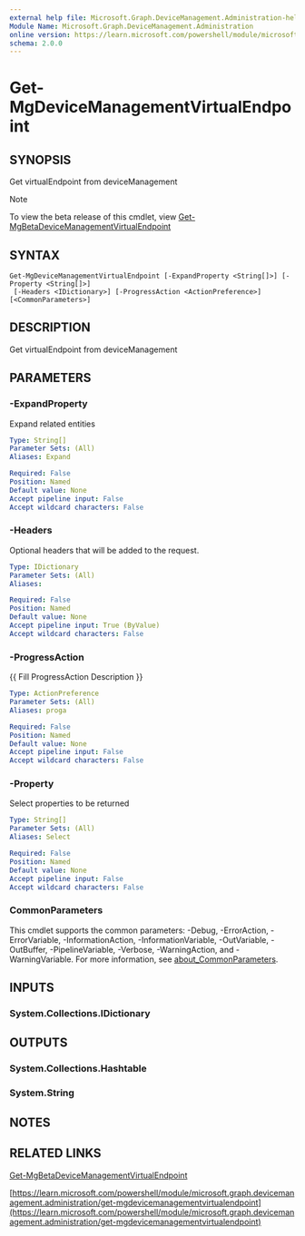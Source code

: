 ```yaml
---
external help file: Microsoft.Graph.DeviceManagement.Administration-help.xml
Module Name: Microsoft.Graph.DeviceManagement.Administration
online version: https://learn.microsoft.com/powershell/module/microsoft.graph.devicemanagement.administration/get-mgdevicemanagementvirtualendpoint
schema: 2.0.0
---
```


# Get-MgDeviceManagementVirtualEndpoint

## SYNOPSIS
Get virtualEndpoint from deviceManagement

> [!NOTE]
> To view the beta release of this cmdlet, view [Get-MgBetaDeviceManagementVirtualEndpoint](/powershell/module/Microsoft.Graph.Beta.DeviceManagement.Administration/Get-MgBetaDeviceManagementVirtualEndpoint?view=graph-powershell-beta)

## SYNTAX

```
Get-MgDeviceManagementVirtualEndpoint [-ExpandProperty <String[]>] [-Property <String[]>]
 [-Headers <IDictionary>] [-ProgressAction <ActionPreference>] [<CommonParameters>]
```

## DESCRIPTION
Get virtualEndpoint from deviceManagement

## PARAMETERS

### -ExpandProperty
Expand related entities

```yaml
Type: String[]
Parameter Sets: (All)
Aliases: Expand

Required: False
Position: Named
Default value: None
Accept pipeline input: False
Accept wildcard characters: False
```

### -Headers
Optional headers that will be added to the request.

```yaml
Type: IDictionary
Parameter Sets: (All)
Aliases:

Required: False
Position: Named
Default value: None
Accept pipeline input: True (ByValue)
Accept wildcard characters: False
```

### -ProgressAction
{{ Fill ProgressAction Description }}

```yaml
Type: ActionPreference
Parameter Sets: (All)
Aliases: proga

Required: False
Position: Named
Default value: None
Accept pipeline input: False
Accept wildcard characters: False
```

### -Property
Select properties to be returned

```yaml
Type: String[]
Parameter Sets: (All)
Aliases: Select

Required: False
Position: Named
Default value: None
Accept pipeline input: False
Accept wildcard characters: False
```

### CommonParameters
This cmdlet supports the common parameters: -Debug, -ErrorAction, -ErrorVariable, -InformationAction, -InformationVariable, -OutVariable, -OutBuffer, -PipelineVariable, -Verbose, -WarningAction, and -WarningVariable. For more information, see [about_CommonParameters](http://go.microsoft.com/fwlink/?LinkID=113216).

## INPUTS

### System.Collections.IDictionary
## OUTPUTS

### System.Collections.Hashtable
### System.String
## NOTES

## RELATED LINKS
[Get-MgBetaDeviceManagementVirtualEndpoint](/powershell/module/Microsoft.Graph.Beta.DeviceManagement.Administration/Get-MgBetaDeviceManagementVirtualEndpoint?view=graph-powershell-beta)

[https://learn.microsoft.com/powershell/module/microsoft.graph.devicemanagement.administration/get-mgdevicemanagementvirtualendpoint](https://learn.microsoft.com/powershell/module/microsoft.graph.devicemanagement.administration/get-mgdevicemanagementvirtualendpoint)





